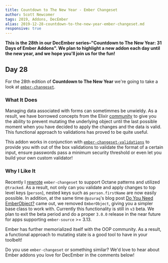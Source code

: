 ```yaml
---
title: Countdown to The New Year - Ember Changeset
author: Scott Newcomer
tags: 2019, Addons, DecEmber
alias: 2019-12-28-countdown-to-the-new-year-ember-changeset.md
responsive: true
---
```


**This is the 28th in our DecEmber series–"Countdown to The New Year: 31 Days of Ember Addons". We plan to highlight a new addon each day until the new year, and we hope you'll join us for the fun!**

## Day 28

For the 28th edition of **Countdown to The New Year** we're going to take a
look at [`ember-changeset`](https://emberobserver.com/addons/ember-changeset).

### What It Does

Managing data associated with forms can sometimmes be unwieldy. As a result, we have borrowed concepts from the Elixir [community](https://hexdocs.pm/ecto/Ecto.Changeset.html#content) to give you the ability to prevent mutating the underlying object until the last possible moment when you have decided to apply the changes and the data is valid. This functional approach to validations has proved to be quite useful.

This addon works in conjunction with [`ember-changeset-validations`](https://github.com/poteto/ember-changeset-validations/) to provide you with out of the box validations to validate the format of a certain input, ensure passwords pass a minimum security threshold or even let you build your own custom validator!

### Why I Like It

Recently I [rewrote](https://github.com/poteto/ember-changeset/pull/379) `ember-changeset` to support Octane patterns and utilized `@tracked`.  As a result, not only can you validate and apply changes to top level keys (`person`), nested keys such as `person.firstName` are now easily possible.  In addition, at the same time `@pzuraq`'s blog post [Do You Need EmberObject?](https://www.pzuraq.com/do-you-need-ember-object/) came out, we removed `EmberObject`, giving you a simpler base class to work with.  Currently this functionality is still in `v3` beta.  We plan to exit the beta period and do a proper `3.0.0` release in the near future for apps supporting `ember-source` >= 3.13.

Ember has further memorialized itself with the OOP community.  As a result, a functional approach to mutating state is a good tool to have in your toolbelt!

Do you use `ember-changeset` or something similar? We'd love to hear about Ember addons you love for DecEmber in the comments below!
